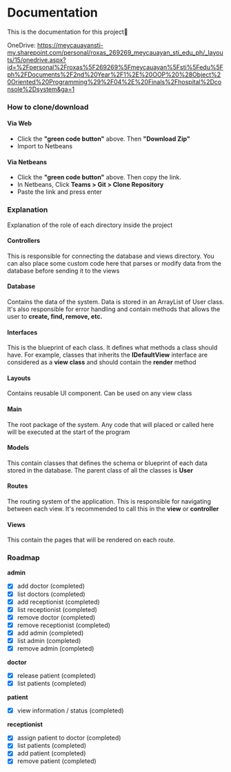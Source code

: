# Documentation
<p>This is the documentation for this project💖</p>

OneDrive: https://meycauayansti-my.sharepoint.com/personal/roxas_269269_meycauayan_sti_edu_ph/_layouts/15/onedrive.aspx?id=%2Fpersonal%2Froxas%5F269269%5Fmeycauayan%5Fsti%5Fedu%5Fph%2FDocuments%2F2nd%20Year%2F1%2E%20OOP%20%28Object%20Oriented%20Programming%29%2F04%2E%20Finals%2Fhospital%2Dconsole%2Dsystem&ga=1

### How to clone/download

#### Via Web
- Click the **"green code button"** above. Then **"Download Zip"**
- Import to Netbeans

#### Via Netbeans
- Click the **"green code button"** above. Then copy the link.
- In Netbeans, Click **Teams > Git > Clone Repository**
- Paste the link and press enter

### Explanation
Explanation of the role of each directory inside the project

#### Controllers
This is responsible for connecting the database and views directory. You can also place some custom code here that parses or modify data from the database before sending it to the views

#### Database
Contains the data of the system. Data is stored in an ArrayList of User class. It's also responsible for error handling and contain methods that allows the user to **create, find, remove, etc.**

#### Interfaces
This is the blueprint of each class. It defines what methods a class should have. For example, classes that inherits the **IDefaultView** interface are considered as a **view class** and should contain the **render** method

#### Layouts
Contains reusable UI component. Can be used on any view class

#### Main
The root package of the system. Any code that will placed or called here will be executed at the start of the program

#### Models
This contain classes that defines the schema or blueprint of each data stored in the database. The parent class of all the classes is **User**

#### Routes
The routing system of the application. This is responsible for navigating between each view. It's recommended to call this in the **view** or **controller**

#### Views
This contain the pages that will be rendered on each route.

### Roadmap

**admin**
- [x] add doctor (completed)
- [x] list doctors (completed)
- [x] add receptionist (completed)
- [x] list receptionist (completed)
- [x] remove doctor (completed)
- [x] remove receptionist (completed)
- [x] add admin (completed)
- [x] list admin (completed)
- [x] remove admin (completed)

**doctor**
- [x] release patient (completed)
- [x] list patients (completed)

**patient**
- [x] view information / status (completed)

**receptionist**
- [x] assign patient to doctor (completed)
- [x] list patients (completed)
- [x] add patient (completed)
- [x] remove patient (completed)
